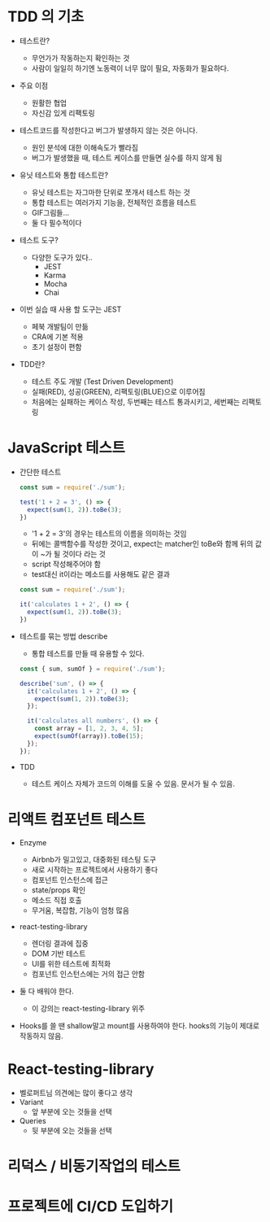 # TDD 의 기초

- 테스트란?
  - 무언가가 작동하는지 확인하는 것
  - 사람이 일일히 하기엔 노동력이 너무 많이 필요, 자동화가 필요하다.

- 주요 이점
  - 원활한 협업
  - 자신감 있게 리팩토링

- 테스트코드를 작성한다고 버그가 발생하지 않는 것은 아니다.
  - 원인 분석에 대한 이해속도가 빨라짐
  - 버그가 발생했을 때, 테스트 케이스를 만들면 실수를 하지 않게 됨

- 유닛 테스트와 통합 테스트란?
  - 유닛 테스트는 자그마한 단위로 쪼개서 테스트 하는 것
  - 통합 테스트는 여러가지 기능을, 전체적인 흐름을 테스트
  - GIF그림들...
  - 둘 다 필수적이다

- 테스트 도구?
  - 다양한 도구가 있다..
    - JEST
    - Karma
    - Mocha
    - Chai

- 이번 실습 때 사용 할 도구는 JEST
  - 페북 개발팀이 만듦
  - CRA에 기본 적용
  - 초기 설정이 편함
  
- TDD란?
  - 테스트 주도 개발 (Test Driven Development)
  - 실패(RED), 성공(GREEN), 리팩토링(BLUE)으로 이루어짐
  - 처음에는 실패하는 케이스 작성, 두번째는 테스트 통과시키고, 세번째는 리팩토링
  
  
# JavaScript 테스트

- 간단한 테스트
  ```js
  const sum = require('./sum');

  test('1 + 2 = 3', () => {
    expect(sum(1, 2)).toBe(3);
  })
  ```
  - '1 + 2 = 3'의 경우는 테스트의 이름을 의미하는 것임
  - 뒤에는 콜백함수를 작성한 것이고, expect는 matcher인 toBe와 함께 뒤의 값이 ~가 될 것이다 라는 것
  - script 작성해주어야 함
  - test대신 it이라는 메소드를 사용해도 같은 결과
  ```js
  const sum = require('./sum');

  it('calculates 1 + 2', () => {
    expect(sum(1, 2)).toBe(3);
  })
  ```
  
- 테스트를 묶는 방법 describe
  - 통합 테스트를 만들 때 유용할 수 있다.
  ```js
  const { sum, sumOf } = require('./sum');
  
  describe('sum', () => {
    it('calculates 1 + 2', () => {
      expect(sum(1, 2)).toBe(3);
    });

    it('calculates all numbers', () => {
      const array = [1, 2, 3, 4, 5];
      expect(sumOf(array)).toBe(15);
    });
  });
  ```
  
- TDD 
  - 테스트 케이스 자체가 코드의 이해를 도울 수 있음. 문서가 될 수 있음.
  
# 리액트 컴포넌트 테스트

- Enzyme
  - Airbnb가 밀고있고, 대중화된 테스팅 도구
  - 새로 시작하는 프로젝트에서 사용하기 좋다
  - 컴포넌트 인스턴스에 접근
  - state/props 확인
  - 메소드 직접 호출
  - 무거움, 복잡함, 기능이 엄청 많음

- react-testing-library
  - 렌더링 결과에 집중
  - DOM 기반 테스트
  - UI를 위한 테스트에 최적화
  - 컴포넌트 인스턴스에는 거의 접근 안함

- 둘 다 배워야 한다.
  - 이 강의는 react-testing-library 위주
  
- Hooks를 쓸 땐 shallow말고 mount를 사용하여야 한다. hooks의 기능이 제대로 작동하지 않음.

# React-testing-library

- 벨로퍼트님 의견에는 많이 좋다고 생각
- Variant
  - 앞 부분에 오는 것들을 선택
- Queries
  - 뒷 부분에 오는 것들을 선택

# 리덕스 / 비동기작업의 테스트
# 프로젝트에 CI/CD 도입하기
  
  
